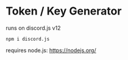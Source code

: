 # Token / Key Generator

runs on discord.js v12

```
npm i discord.js
```

requires node.js: https://nodejs.org/
